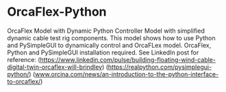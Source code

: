 # OrcaFlex-Python
OrcaFlex Model with Dynamic Python Controller
Model with simplified dynamic cable test rig components.
This model shows how to use Python and PySimpleGUI to dynamically control and OrcaFLex model.
OrcaFlex, Python and PySimpleGUI installation required. See LinkedIn post for reference:
(https://www.linkedin.com/pulse/building-floating-wind-cable-digital-twin-orcaflex-will-brindley)
(https://realpython.com/pysimplegui-python/)
(www.orcina.com/news/an-introduction-to-the-python-interface-to-orcaflex/)



